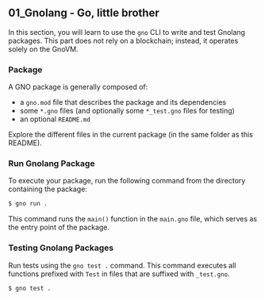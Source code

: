 ## 01_Gnolang - Go, little brother

In this section, you will learn to use the `gno` CLI to write and test Gnolang packages. This part does not rely on a blockchain; instead, it operates solely on the GnoVM.

### Package

A GNO package is generally composed of:

* a `gno.mod` file that describes the package and its dependencies
* some `*.gno` files (and optionally some `*_test.gno` files for testing)
* an optional `README.md`

Explore the different files in the current package (in the same folder as this README).

### Run Gnolang Package
To execute your package, run the following command from the directory containing the package:

```bash
$ gno run .
```

This command runs the `main()` function in the `main.gno` file, which serves as the entry point of the package.

### Testing Gnolang Packages
Run tests using the `gno test .` command. This command executes all functions prefixed with `Test` in files that are suffixed with `_test.gno`.

```bash
$ gno test .
```